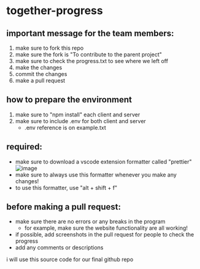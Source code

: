 # together-progress
 
## important message for the team members:
1) make sure to fork this repo
2) make sure the fork is "To contribute to the parent project"
3) make sure to check the progress.txt to see where we left off
4) make the changes
5) commit the changes
6) make a pull request

## how to prepare the environment
1) make sure to "npm install" each client and server
2) make sure to include .env for both client and server
    - .env reference is on example.txt

## required:
- make sure to download a vscode extension formatter called "prettier"
![image](https://github.com/user-attachments/assets/b94bebf6-e072-4273-a9d6-052530d43d15)
- make sure to always use this formatter whenever you make any changes!
- to use this formatter, use "alt + shift + f"

## before making a pull request:
- make sure there are no errors or any breaks in the program
    - for example, make sure the website functionality are all working!
- if possible, add screenshots in the pull request for people to check the progress
- add any comments or descriptions

i will use this source code for our final github repo
